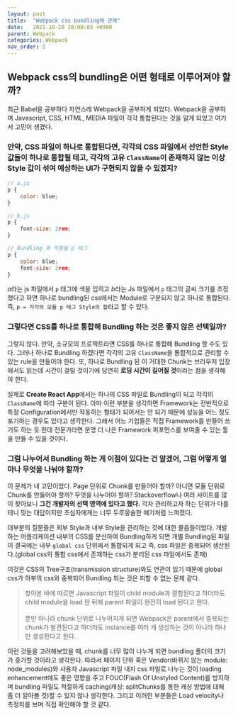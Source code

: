 ```yaml
---
layout: post
title:  "Webpack css bundling에 관해"
date:   2021-10-28 20:08:05 +0900
parent: Webpack
categories: Webpack
nav_order: 2
---
```

## Webpack css의 bundling은 어떤 형태로 이루어져야 할까?
최근 Babel을 공부하다 자연스레 Webpack을 공부하게 되었다. Webpack을 공부하며 Javascript, CSS, HTML, MEDIA 파일이 각각 통합된다는 것을 알게 되었고 여기서 고민이 생겼다. 

### 만약, CSS 파일이 하나로 통합된다면, 각각의 CSS 파일에서 선언한 Style 값들이 하나로 통합될 테고, 각각의 고유 `ClassName`이 존재하지 않는 이상 Style 값이 섞여 예상하는 UI가 구현되지 않을 수 있겠지?

```js
// a.js
p {
    color: blue; 
}

// b.js
p {
    font-size: 2rem;
}

// Bundling 후 적용될 p 태그
p {
    color: blue;
    font-size: 2rem;
}
```

*a*라는 js 파일에서 `p` 태그에 색을 입히고 *b*라는 Js 파일에서 `p` 태그의 글씨 크기를 조정했다고 하면 하나로 bundling된 css에서는 Module로 구분되지 않고 하나로 통합된다. 즉, `p = 각각의 모듈 p 태그 Style의 합`라고 할 수 있다.

### 그렇다면 CSS를 하나로 통합해 Bundling 하는 것은 좋지 않은 선택일까?

그렇지 않다. 만약, 소규모의 프로젝트라면 CSS를 하나로 통합해 Bundling 할 수도 있다. 그러나 하나로 Bundling 하겠다면 각각의 고유 `ClassName`을 통합적으로 관리할 수 있는 rule을 만들어야 한다. 또, 하나로 Bundling 된 이 거대한 Chunk는 브라우저 입장에서도 읽는데 시간이 걸릴 것이기에 당연히 **로딩 시간이 길어질 것**이라는 점을 생각해야 한다.

실제로 **Create React App**에서는 하나의 CSS 파일로 Bundling이 되고 각각의 `ClassName`에 따라 구분이 된다. 아마 이런 부분을 생각하면 Framework는 전반적으로 특정 Configuration에서만 작동하는 형태가 되어서는 안 되기 때문에 성능을 어느 정도 포기하는 경우도 있다고 생각한다. 그래서 어느 기업들은 직접 Framework를 만들어 쓰기도 하는 듯 한데 전문가라면 분명 더 나은 Framework 퍼포먼스를 보여줄 수 있는 툴을 만들 수 있을 것이다.

### 그럼 나누어서 Bundling 하는 게 이점이 있다는 건 알겠어, 그럼 어떻게 얼마나 무엇을 나눠야 할까?

이 문제가 내 고민이었다. Page 단위로 Chunk를 만들어야 할까? 아니면 모듈 단위로 Chunk를 만들어야 할까? 무엇을 나누어야 할까? Stackoverflow나 여러 사이트를 많이 찾아보니 **그건 개발자의 선택 영역에 있다고 했다.** 각자 관리하고자 하는 단위가 다를 테니 맞는 대답이지만 초심자에게는 너무 두루뭉술한 얘기처럼 느껴졌다.

대부분의 질문들은 외부 Style과 내부 Style을 관리하는 것에 대한 물음들이었다. 개발하는 어플리케이션 내부의 CSS를 분산하여 Bundling하게 되면 개별 Bundling된 파일이 결국에는 내부 `global css` 단위에서 통합되게 되고 즉, css 파일은 중복되어 생산된다.(global css의 통합 css에서 존재하는 css가 분리된 css 파일에서도 존재)

이것은 CSS의 Tree구조(transmission structure)와도 연관이 있기 때문에 global css가 하부의 css와 중복되어 Bundling 되는 것은 피할 수 없는 문제 같다.

> 찾아본 바에 따르면 Javascript 파일이 child module과 결합된다고 하더라도 child module을 load 한 뒤에 parent 파일이 완전히 load 된다고 한다. <br/><br/>
> 뿐만 아니라 chunk 단위로 나누어지게 되면 Webpack은 parent에서 중복되는 chunk가 발견된다고 하더라도 instance를 여러 개 생성하는 것이 아니라 하나만 생성한다고 한다.

이런 것들을 고려해보았을 때, chunk를 너무 많이 나누게 되면 bundling 폴더의 크기가 증가할 것이라고 생각한다. 따라서 페이지 단위 혹은 Vendor(바뀌지 않는 module: node_modules)와 사용자 Javascript 파일 내지 css 파일로 나누는 것이 loading enhancement에도 좋은 영향을 주고 FOUC(Flash Of Unstyled Content)를 방지하며 bundling 파일도 적절하게 caching(캐싱: splitChunks를 통한 캐싱 방법에 대해 좀 더 알아볼 것)할 수 있지 않나 생각한다. 그리고 이러한 부분들은 Load velocity나 측정치를 보며 직접 확인해야 할 것 같다.